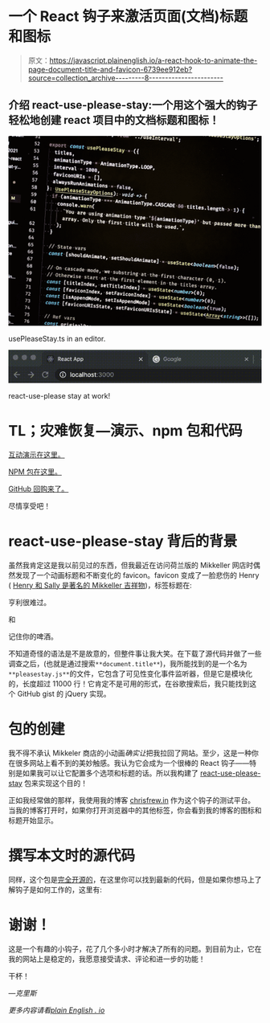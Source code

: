 # 一个 React 钩子来激活页面(文档)标题和图标

> 原文：<https://javascript.plainenglish.io/a-react-hook-to-animate-the-page-document-title-and-favicon-6739ee912eb?source=collection_archive---------8----------------------->

## 介绍 react-use-please-stay:一个**用这个强大的钩子轻松地创建 react 项目中的文档标题和图标！**

![](img/e66540d25c16fd7bd7611c62224a9acf.png)

usePleaseStay.ts in an editor.

![](img/6165a888e13d94c90bfcde29ca754b71.png)

react-use-please stay at work!

# TL；灾难恢复—演示、npm 包和代码

[互动演示在这里。](https://princefishthrower.github.io/react-use-please-stay/)

[NPM 包在这里。](https://www.npmjs.com/package/react-use-please-stay)

[GitHub 回购来了。](https://github.com/princefishthrower/react-use-please-stay)

尽情享受吧！

# react-use-please-stay 背后的背景

虽然我肯定这是我以前见过的东西，但我最近在访问荷兰版的 Mikkeller 网店时偶然发现了一个动画标题和不断变化的 favicon。favicon 变成了一脸悲伤的 Henry ( [Henry 和 Sally 是著名的 Mikkeller 吉祥物](https://www.google.com/search?q=henry+and+sally&sxsrf=ALeKk00N9zVdsht4oto1yj8qxXC7R5x-KQ:1619419497927&source=lnms&tbm=isch&sa=X&ved=2ahUKEwjmyqnfp5vwAhVFCewKHbnJDLQQ_AUoAXoECAEQAw&cshid=1619419527383437&biw=1920&bih=969))，标签标题在:

亨利很难过。

和

记住你的啤酒。

不知道奇怪的语法是不是故意的，但整件事让我大笑。在下载了源代码并做了一些调查之后，(也就是通过搜索`**document.title**`)，我所能找到的是一个名为`**pleasestay.js**`的文件，它包含了可见性变化事件监听器，但是它是模块化的，长度超过 11000 行！它肯定不是可用的形式，在谷歌搜索后，我只能找到这个 GitHub gist 的 jQuery 实现。

# 包的创建

我不得不承认 Mikkeler 商店的小动画*确实让*把我拉回了网站。至少，这是一种你在很多网站上看不到的美妙触感。我认为它会成为一个很棒的 React 钩子——特别是如果我可以让它配置多个选项和标题的话。所以我构建了 [react-use-please-stay](https://www.npmjs.com/package/react-use-please-stay) 包来实现这个目的！

正如我经常做的那样，我使用我的博客 [chrisfrew.in](https://chrisfrew.in) 作为这个钩子的测试平台。当我的博客打开时，如果你打开浏览器中的其他标签，你会看到我的博客的图标和标题开始显示。

# 撰写本文时的源代码

同样，这个包是[完全开源的](https://github.com/princefishthrower/react-use-please-stay)，在这里你可以找到最新的代码，但是如果你想马上了解钩子是如何工作的，这里有:

# 谢谢！

这是一个有趣的小钩子，花了几个多小时才解决了所有的问题。到目前为止，它在我的网站上是稳定的，我愿意接受请求、评论和进一步的功能！

干杯！

*—克里斯*

*更多内容请看*[*plain English . io*](http://plainenglish.io/)